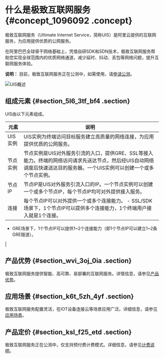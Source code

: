 # 什么是极致互联网服务 {#concept_1096092 .concept}

极致互联网服务（Ultimate Internet Service，简称UIS）是阿里云提供的互联网服务，为应用提供优质的公网服务。

在阿里巴巴全球骨干网络基础上，凭借自研SDK和SDN技术，极致互联网服务帮助您实现全球范围内的优质网络通道，减少延时、抖动、丢包等网络问题，提升互联网服务体验。

**说明：** 目前，极致互联网服务正在公测中，如需使用，请[申请公测](https://page.aliyun.com/form/act1022562254/index.htm)。

![UIS概述](http://static-aliyun-doc.oss-cn-hangzhou.aliyuncs.com/assets/img/881855/156329119951198_zh-CN.png)

## 组成元素 {#section_5l6_3tf_bf4 .section}

UIS由以下元素组成。

|元素|说明|
|--|--|
|UIS实例|UIS实例为终端访问目标服务建立高质量的网络连接，为应用提供优质的公网服务。|
|节点实例|节点实例是UIS对外服务引流的入口，提供GRE、SSL等接入能力。终端的网络访问请求先送达节点，然后经UIS自动网络调度后快速送达目的服务器。一个UIS实例可以创建一个或多个节点实例。|
|节点IP|节点IP是UIS对外服务引流入口的IP。一个节点实例可以创建一个或多个节点IP，每个节点IP均可对外提供接入服务。|
|连接|每个节点IP可以对外提供一个或多个连接能力。 -   SSL/SDK场景下，1个节点IP可以提供多个连接能力，1个终端用户接入就是1个连接。
-   GRE场景下，1个节点IP可以提供1~2个连接能力（即1个节点IP可以建立1~2条GRE隧道）。

 |

## 产品优势 {#section_wvi_3oj_0ia .section}

极致互联网服务提供智能、高可靠、易部署的互联网服务。详情信息，请参见[产品优势](cn.zh-CN/产品简介/产品优势.md#)。

## 应用场景 {#section_k6t_5zh_4yf .section}

极致互联网服务配置灵活，在IOT设备连接云等场景应用广泛。详细信息，请参见[应用场景](cn.zh-CN/产品简介/应用场景.md#)。

## 产品定价 {#section_ksl_f25_etd .section}

极致互联网服务正在公测中，仅支持预付费计费模式。详细信息，请参见[计费说明](../../../../cn.zh-CN/.md#)。

